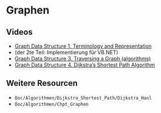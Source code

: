 # Graphen



## Videos

-   [Graph Data Structure 1. Terminology and Representation](https://youtu.be/c8P9kB1eun4)
-   (der 2te Teil: Implementierung für VB.NET)
-   [Graph Data Structure 3. Traversing a Graph (algorithms)](https://youtu.be/ymlzHmRN4To)
-   [Graph Data Structure 4. Dijkstra’s Shortest Path Algorithm](https://youtu.be/pVfj6mxhdMw)



## Weitere Resourcen

-   `Doc/Algorithmen/Dijkstra_Shortest_Path/Dijkstra_Hanl`
-   `Doc/Algorithmen/Chpt_Graphen`

